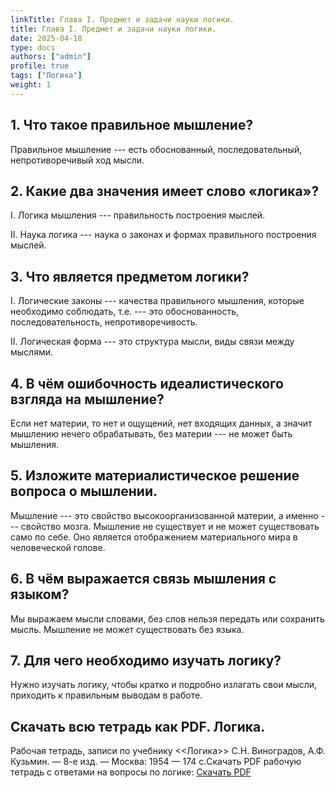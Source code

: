 ```yaml
---
linkTitle: Глава I. Предмет и задачи науки логики.
title: Глава I. Предмет и задачи науки логики.
date: 2025-04-18
type: docs
authors: ["admin"]
profile: true
tags: ["Логика"]
weight: 1
---
```


## 1. Что такое правильное мышление?

Правильное мышление --- есть обоснованный, последовательный, непротиворечивый ход мысли.

## 2. Какие два значения имеет слово «логика»?

I. Логика мышления --- правильность построения мыслей.

II. Наука логика --- наука о законах и формах правильного построения мыслей.

## 3. Что является предметом логики?

I. Логические законы --- качества правильного мышления, которые необходимо соблюдать, т.е. --- это обоснованность, последовательность, непротиворечивость.

II. Логическая форма --- это структура мысли, виды связи между мыслями.

## 4. В чём ошибочность идеалистического взгляда на мышление?

Если нет материи, то нет и ощущений, нет входящих данных, а значит мышлению нечего обрабатывать, без материи --- не может быть мышления.

## 5. Изложите материалистическое решение вопроса о мышлении.

Мышление --- это свойство высокоорганизованной материи, а именно --- свойство мозга. Мышление не существует и не может существовать само по себе. Оно является отображением материального мира в человеческой голове.

## 6. В чём выражается связь мышления с языком?

Мы выражаем мысли словами, без слов нельзя передать или сохранить мысль. Мышление не может существовать без языка.

## 7. Для чего необходимо изучать логику?

Нужно изучать логику, чтобы кратко и подробно излагать свои мысли, приходить к правильным выводам в работе.

## Скачать всю тетрадь как PDF. Логика.

Рабочая тетрадь, записи по учебнику <<Логика>> С.Н. Виноградов, А.Ф. Кузьмин. — 8-е изд. — Москва: 1954 — 174 c.Скачать PDF рабочую тетрадь с ответами на вопросы по логике: [Скачать PDF](/uploads/Logika-Vladin-2024.pdf)